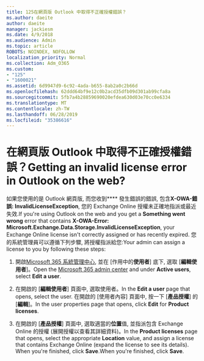 ```yaml
---
title: 125在網頁版 Outlook 中取得不正確授權錯誤？
ms.author: daeite
author: daeite
manager: jackiesm
ms.date: 4/9/2018
ms.audience: Admin
ms.topic: article
ROBOTS: NOINDEX, NOFOLLOW
localization_priority: Normal
ms.collection: Adm_O365
ms.custom:
- "125"
- "1600021"
ms.assetid: 6d9947d9-6c92-4ada-b655-8ab2a0c2b66d
ms.openlocfilehash: 62ddd64bf9e12c0b2acd35dfb09d301ab99cfa8a
ms.sourcegitcommit: 5fb7a4b28859690020efdea630d03e70cc0e6334
ms.translationtype: MT
ms.contentlocale: zh-TW
ms.lasthandoff: 06/28/2019
ms.locfileid: "35386616"
---
```

# <a name="getting-an-invalid-license-error-in-outlook-on-the-web"></a><span data-ttu-id="73d6b-102">在網頁版 Outlook 中取得不正確授權錯誤？</span><span class="sxs-lookup"><span data-stu-id="73d6b-102">Getting an invalid license error in Outlook on the web?</span></span>

<span data-ttu-id="73d6b-103">如果您使用的是 Outlook 網頁版, 而您收到\*\*\*\* 發生錯誤的錯誤, 包含**X-OWA-錯誤: InvalidLicenseException**, 您的 Exchange Online 授權未正確地指派或最近失效.</span><span class="sxs-lookup"><span data-stu-id="73d6b-103">If you're using Outlook on the web and you get a **Something went wrong** error that contains **X-OWA-Error: Microsoft.Exchange.Data.Storage.InvalidLicenseException**, your Exchange Online license isn't correctly assigned or has recently expired.</span></span> <span data-ttu-id="73d6b-104">您的系統管理員可以遵循下列步驟, 將授權指派給您:</span><span class="sxs-lookup"><span data-stu-id="73d6b-104">Your admin can assign a license to you by following these steps:</span></span>
  
1. <span data-ttu-id="73d6b-105">開啟[Microsoft 365 系統管理中心](https://portal.office.com/adminportal/home#/homepage), 並在 [作用中的**使用者**] 底下, 選取 [**編輯使用者**]。</span><span class="sxs-lookup"><span data-stu-id="73d6b-105">Open the [Microsoft 365 admin center](https://portal.office.com/adminportal/home#/homepage) and under **Active users**, select **Edit a user**.</span></span>

2. <span data-ttu-id="73d6b-106">在開啟的 [**編輯使用者**] 頁面中, 選取使用者。</span><span class="sxs-lookup"><span data-stu-id="73d6b-106">In the **Edit a user** page that opens, select the user.</span></span> <span data-ttu-id="73d6b-107">在開啟的 [使用者內容] 頁面中, 按一下 [**產品授權**] 的 [**編輯**]。</span><span class="sxs-lookup"><span data-stu-id="73d6b-107">In the user properties page that opens, click **Edit** for **Product licenses**.</span></span>

3. <span data-ttu-id="73d6b-108">在開啟的 [**產品授權**] 頁面中, 選取適當的**位置**值, 並指派包含 Exchange Online 的授權 (展開授權以查看其詳細資料)。</span><span class="sxs-lookup"><span data-stu-id="73d6b-108">In the **Product licenses** page that opens, select the appropriate **Location** value, and assign a license that contains Exchange Online (expand the license to see its details).</span></span> <span data-ttu-id="73d6b-109">When you're finished, click **Save**.</span><span class="sxs-lookup"><span data-stu-id="73d6b-109">When you're finished, click **Save**.</span></span>

